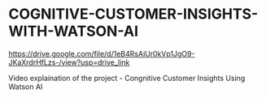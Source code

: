 # COGNITIVE-CUSTOMER-INSIGHTS-WITH-WATSON-AI
https://drive.google.com/file/d/1eB4RsAiUr0kVp1JgO9-JKaXrdrHfLzs-/view?usp=drive_link

Video explaination of the project - Congnitive Customer Insights Using Watson AI

